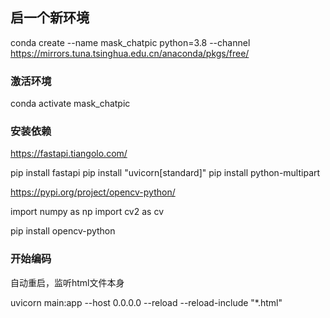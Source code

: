 ## 启一个新环境
conda create --name mask_chatpic python=3.8 --channel https://mirrors.tuna.tsinghua.edu.cn/anaconda/pkgs/free/


### 激活环境
conda activate mask_chatpic


### 安装依赖
https://fastapi.tiangolo.com/


pip install fastapi
pip install "uvicorn[standard]"
pip install python-multipart


https://pypi.org/project/opencv-python/

import numpy as np
import cv2 as cv

pip install opencv-python

### 开始编码

自动重启，监听html文件本身

uvicorn main:app --host 0.0.0.0 --reload --reload-include "*.html"
